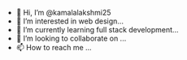 - 👋 Hi, I’m @kamalalakshmi25
- 👀 I’m interested in web design...
- 🌱 I’m currently learning full stack development...
- 💞️ I’m looking to collaborate on  ...
- 📫 How to reach me ...

<!---
kamalalakshmi25/kamalalakshmi25 is a ✨ special ✨ repository because its `README.md` (this file) appears on your GitHub profile.
You can click the Preview link to take a look at your changes.
--->

